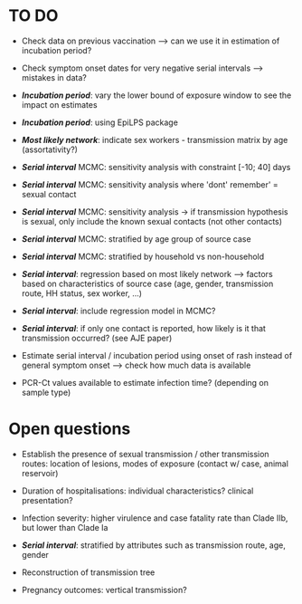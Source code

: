 
# TO DO

* Check data on previous vaccination --> can we use it in estimation of incubation period?

* Check symptom onset dates for very negative serial intervals --> mistakes in data?

* ***Incubation period***: vary the lower bound of exposure window to see the impact on estimates

* ***Incubation period***: using EpiLPS package

* ***Most likely network***: indicate sex workers - transmission matrix by age (assortativity?)

* ***Serial interval*** MCMC: sensitivity analysis with constraint [-10; 40] days

* ***Serial interval*** MCMC: sensitivity analysis where 'dont' remember' = sexual contact

* ***Serial interval*** MCMC: sensitivity analysis -> if transmission hypothesis is sexual, only include the known sexual contacts (not other contacts) 

* ***Serial interval*** MCMC: stratified by age group of source case

* ***Serial interval*** MCMC: stratified by household vs non-household

* ***Serial interval***: regression based on most likely network --> factors based on characteristics of source case (age, gender, transmission route, HH status, sex worker, ...)

* ***Serial interval***: include regression model in MCMC?

* ***Serial interval***: if only one contact is reported, how likely is it that transmission occurred? (see AJE paper)

* Estimate serial interval / incubation period using onset of rash instead of general symptom onset --> check how much data is available

* PCR-Ct values available to estimate infection time? (depending on sample type)
 

# Open questions

* Establish the presence of sexual transmission / other transmission routes: location of lesions, modes of exposure (contact w/ case, animal reservoir)

* Duration of hospitalisations: individual characteristics? clinical presentation?

* Infection severity: higher virulence and case fatality rate than Clade IIb, but lower than Clade Ia

* ***Serial interval***: stratified by attributes such as transmission route, age, gender

* Reconstruction of transmission tree 

* Pregnancy outcomes: vertical transmission?
